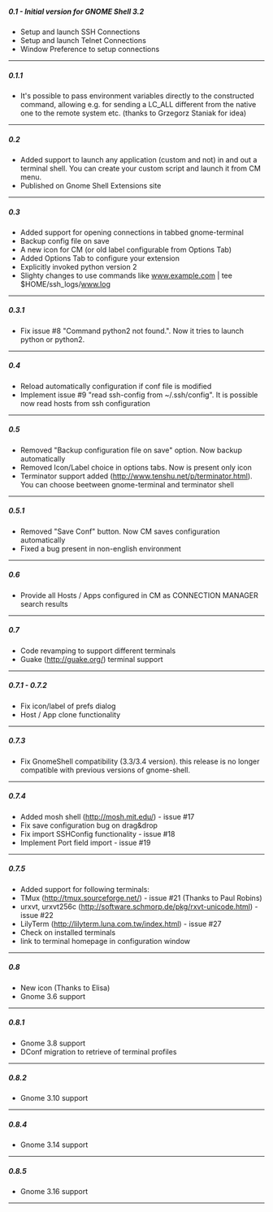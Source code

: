 ##### 0.1 - Initial version for GNOME Shell 3.2

+ Setup and launch SSH Connections
+ Setup and launch Telnet Connections
+ Window Preference to setup connections
---
##### 0.1.1

+ It's possible to pass environment variables directly to the constructed command, allowing e.g. for sending a LC_ALL different from the native one to the remote system etc. (thanks to Grzegorz Staniak for idea)
---
##### 0.2

+ Added support to launch any application (custom and not) in and out a terminal shell. You can create your custom script and launch it from CM menu.
+ Published on Gnome Shell Extensions site
---
##### 0.3

+ Added support for opening connections in tabbed gnome-terminal
+ Backup config file on save
+ A new icon for CM (or old label configurable from Options Tab)
+ Added Options Tab to configure your extension
+ Explicitly invoked python version 2
+ Slighty changes to use commands like www.example.com | tee $HOME/ssh_logs/www.log
---
##### 0.3.1

+ Fix issue #8 "Command python2 not found.". Now it tries to launch python or python2.
---
##### 0.4

+ Reload automatically configuration if conf file is modified
+ Implement issue #9 "read ssh-config from ~/.ssh/config". It is possible now read hosts from ssh configuration
---
##### 0.5

+ Removed "Backup configuration file on save" option. Now backup automatically
+ Removed Icon/Label choice in options tabs. Now is present only icon
+ Terminator support added (http://www.tenshu.net/p/terminator.html). You can choose beetween gnome-terminal and terminator shell
---
##### 0.5.1

+ Removed "Save Conf" button. Now CM saves configuration automatically
+ Fixed a bug present in non-english environment
---
##### 0.6

+ Provide all Hosts / Apps configured in CM as CONNECTION MANAGER search results
---
##### 0.7

+ Code revamping to support different terminals
+ Guake (http://guake.org/) terminal support
---
##### 0.7.1 - 0.7.2

+ Fix icon/label of prefs dialog
+ Host / App clone functionality
---
##### 0.7.3

+ Fix GnomeShell compatibility (3.3/3.4 version). this release is no longer compatible with previous versions of gnome-shell.
---
##### 0.7.4

+ Added mosh shell (http://mosh.mit.edu/) - issue #17
+ Fix save configuration bug on drag&drop
+ Fix import SSHConfig functionality - issue #18
+ Implement Port field import - issue #19
---
##### 0.7.5

+ Added support for following terminals:
+ TMux (http://tmux.sourceforge.net/) - issue #21 (Thanks to Paul Robins)
+ urxvt, urxvt256c (http://software.schmorp.de/pkg/rxvt-unicode.html) - issue #22
+ LilyTerm (http://lilyterm.luna.com.tw/index.html) - issue #27
+ Check on installed terminals
+ link to terminal homepage in configuration window
---
##### 0.8

+ New icon (Thanks to Elisa)
+ Gnome 3.6 support
---
##### 0.8.1

+ Gnome 3.8 support
+ DConf migration to retrieve of terminal profiles
---
##### 0.8.2

+ Gnome 3.10 support
---
##### 0.8.4

+ Gnome 3.14 support
---
##### 0.8.5

+ Gnome 3.16 support
---
